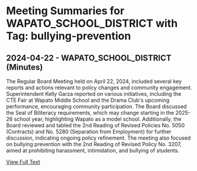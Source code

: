 # Meeting Summaries for WAPATO_SCHOOL_DISTRICT with Tag: bullying-prevention

## 2024-04-22 - WAPATO_SCHOOL_DISTRICT (Minutes)

The Regular Board Meeting held on April 22, 2024, included several key reports and actions relevant to policy changes and community engagement. Superintendent Kelly Garza reported on various initiatives, including the CTE Fair at Wapato Middle School and the Drama Club's upcoming performance, encouraging community participation. The Board discussed the Seal of Biliteracy requirements, which may change starting in the 2025-26 school year, highlighting Wapato as a model school. Additionally, the Board reviewed and tabled the 2nd Reading of Revised Policies No. 5050 (Contracts) and No. 5280 (Separation from Employment) for further discussion, indicating ongoing policy refinement. The meeting also focused on bullying prevention with the 2nd Reading of Revised Policy No. 3207, aimed at prohibiting harassment, intimidation, and bullying of students.

[View Full Text](https://raw.githubusercontent.com/VoronoiPerspectives/WashingtonStateSchoolBoardExplorer/refs/heads/main/data/countries/usa/states/wa/counties/yakima/school_boards/wapato_school_district/2024/2024-04-22-minutes.txt)

